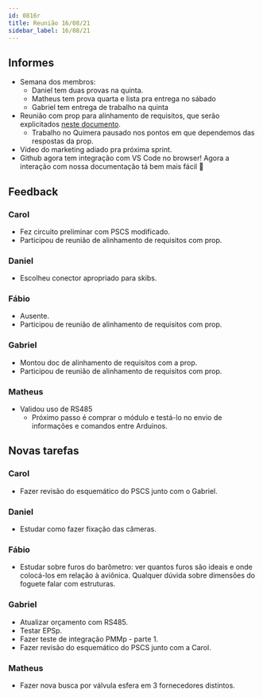 ```yaml
---
id: 0816r
title: Reunião 16/08/21
sidebar_label: 16/08/21
---
```


## Informes
- Semana dos membros:
    - Daniel tem duas provas na quinta.
    - Matheus tem prova quarta e lista pra entrega no sábado
    - Gabriel tem entrega de trabalho na quinta
- Reunião com prop para alinhamento de requisitos, que serão explicitados [neste documento](https://docs.google.com/document/d/1iduiz-AEhDjBDdYq6Et2WQ8gt9w8XqCmzj9b9u3uDWc/edit). 
    - Trabalho no Quimera pausado nos pontos em que dependemos das respostas da prop.
- Vídeo do marketing adiado pra próxima sprint.
- Github agora tem integração com VS Code no browser! Agora a interação com nossa documentação tá bem mais fácil 🥳

## Feedback
### Carol
- Fez circuito preliminar com PSCS modificado.
- Participou de reunião de alinhamento de requisitos com prop.

### Daniel
- Escolheu conector apropriado para skibs.

### Fábio
- Ausente.
- Participou de reunião de alinhamento de requisitos com prop.

### Gabriel
- Montou doc de alinhamento de requisitos com a prop.
- Participou de reunião de alinhamento de requisitos com prop.

### Matheus
- Validou uso de RS485
    - Próximo passo é comprar o módulo e testá-lo no envio de informações e comandos entre Arduinos.

## Novas tarefas
### Carol
- Fazer revisão do esquemático do PSCS junto com o Gabriel.

### Daniel
- Estudar como fazer fixação das câmeras.

### Fábio
- Estudar sobre furos do barômetro: ver quantos furos são ideais e onde colocá-los em relação à aviônica. Qualquer dúvida sobre dimensões do foguete falar com estruturas.

### Gabriel
- Atualizar orçamento com RS485.
- Testar EPSp.
- Fazer teste de integração PMMp - parte 1.
- Fazer revisão do esquemático do PSCS junto com a Carol.

### Matheus
- Fazer nova busca por válvula esfera em 3 fornecedores distintos.